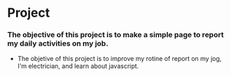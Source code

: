 # Project

### The objective of this project is to make a simple page to report my daily activities on my job.



- The objetive of this project is to improve my rotine of report on my jog, I'm electrician, and learn about javascript.